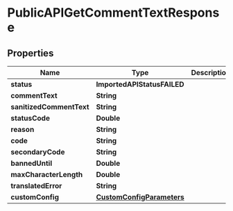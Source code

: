 

# PublicAPIGetCommentTextResponse


## Properties

| Name | Type | Description | Notes |
|------------ | ------------- | ------------- | -------------|
|**status** | **ImportedAPIStatusFAILED** |  |  |
|**commentText** | **String** |  |  |
|**sanitizedCommentText** | **String** |  |  |
|**statusCode** | **Double** |  |  [optional] |
|**reason** | **String** |  |  |
|**code** | **String** |  |  |
|**secondaryCode** | **String** |  |  [optional] |
|**bannedUntil** | **Double** |  |  [optional] |
|**maxCharacterLength** | **Double** |  |  [optional] |
|**translatedError** | **String** |  |  [optional] |
|**customConfig** | [**CustomConfigParameters**](CustomConfigParameters.md) |  |  [optional] |



